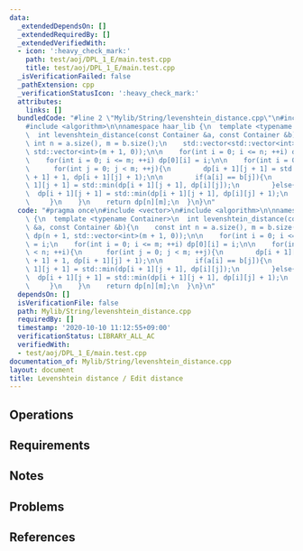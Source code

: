 ```yaml
---
data:
  _extendedDependsOn: []
  _extendedRequiredBy: []
  _extendedVerifiedWith:
  - icon: ':heavy_check_mark:'
    path: test/aoj/DPL_1_E/main.test.cpp
    title: test/aoj/DPL_1_E/main.test.cpp
  _isVerificationFailed: false
  _pathExtension: cpp
  _verificationStatusIcon: ':heavy_check_mark:'
  attributes:
    links: []
  bundledCode: "#line 2 \"Mylib/String/levenshtein_distance.cpp\"\n#include <vector>\n\
    #include <algorithm>\n\nnamespace haar_lib {\n  template <typename Container>\n\
    \  int levenshtein_distance(const Container &a, const Container &b){\n    const\
    \ int n = a.size(), m = b.size();\n    std::vector<std::vector<int>> dp(n + 1,\
    \ std::vector<int>(m + 1, 0));\n\n    for(int i = 0; i <= n; ++i) dp[i][0] = i;\n\
    \    for(int i = 0; i <= m; ++i) dp[0][i] = i;\n\n    for(int i = 0; i < n; ++i){\n\
    \      for(int j = 0; j < m; ++j){\n        dp[i + 1][j + 1] = std::min(dp[i][j\
    \ + 1] + 1, dp[i + 1][j] + 1);\n\n        if(a[i] == b[j]){\n          dp[i +\
    \ 1][j + 1] = std::min(dp[i + 1][j + 1], dp[i][j]);\n        }else{\n        \
    \  dp[i + 1][j + 1] = std::min(dp[i + 1][j + 1], dp[i][j] + 1);\n        }\n \
    \     }\n    }\n    return dp[n][m];\n  }\n}\n"
  code: "#pragma once\n#include <vector>\n#include <algorithm>\n\nnamespace haar_lib\
    \ {\n  template <typename Container>\n  int levenshtein_distance(const Container\
    \ &a, const Container &b){\n    const int n = a.size(), m = b.size();\n    std::vector<std::vector<int>>\
    \ dp(n + 1, std::vector<int>(m + 1, 0));\n\n    for(int i = 0; i <= n; ++i) dp[i][0]\
    \ = i;\n    for(int i = 0; i <= m; ++i) dp[0][i] = i;\n\n    for(int i = 0; i\
    \ < n; ++i){\n      for(int j = 0; j < m; ++j){\n        dp[i + 1][j + 1] = std::min(dp[i][j\
    \ + 1] + 1, dp[i + 1][j] + 1);\n\n        if(a[i] == b[j]){\n          dp[i +\
    \ 1][j + 1] = std::min(dp[i + 1][j + 1], dp[i][j]);\n        }else{\n        \
    \  dp[i + 1][j + 1] = std::min(dp[i + 1][j + 1], dp[i][j] + 1);\n        }\n \
    \     }\n    }\n    return dp[n][m];\n  }\n}\n"
  dependsOn: []
  isVerificationFile: false
  path: Mylib/String/levenshtein_distance.cpp
  requiredBy: []
  timestamp: '2020-10-10 11:12:55+09:00'
  verificationStatus: LIBRARY_ALL_AC
  verifiedWith:
  - test/aoj/DPL_1_E/main.test.cpp
documentation_of: Mylib/String/levenshtein_distance.cpp
layout: document
title: Levenshtein distance / Edit distance
---
```


## Operations

## Requirements

## Notes

## Problems

## References
